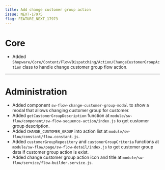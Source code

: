 ```yaml
---
title: Add change customer group action
issue: NEXT-17975
flag: FEATURE_NEXT_17973
---
```

# Core
* Added `Shopware/Core/Content/Flow/Dispatching/Action/ChangeCustomerGroupAction` class to handle change customer group flow action.
___
# Administration
* Added component `sw-flow-change-customer-group-modal` to show a modal that allows changing customer group for customer.
* Added `getCustomerGroupDescription` function at `module/sw-flow/component/sw-flow-sequence-action/index.js` to get customer group description.
* Added `CHANGE_CUSTOMER_GROUP` into action list at `module/sw-flow/constant/flow.constant.js`.
* Added `customerGroupRepository` and `customerGroupCriteria` functions at `module/sw-flow/page/sw-flow-detail/index.js` to get customer group data if customer group action is exist.
* Added change customer group action icon and title at `module/sw-flow/service/flow-builder.service.js`.
